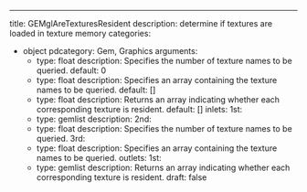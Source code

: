 
---
title: GEMglAreTexturesResident
description: determine if textures are loaded in texture memory
categories:
  - object
pdcategory: Gem, Graphics
arguments:
    - type: float
      description: Specifies the number of texture names to be queried.
      default: 0
    - type: float
      description: Specifies an array containing the texture names to be queried.
      default: []
    - type: float
      description: Returns an array indicating whether each corresponding texture is resident.
      default: []
inlets:
  1st:
    - type: gemlist
      description:
  2nd:
    - type: float
      description: Specifies the number of texture names to be queried.
  3rd:
    - type: float
      description: Specifies an array containing the texture names to be queried.
outlets:
  1st:
    - type: gemlist
      description: Returns an array indicating whether each corresponding texture is resident.
draft: false

